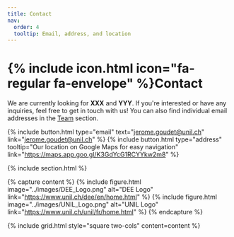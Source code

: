 ```yaml
---
title: Contact
nav:
  order: 4
  tooltip: Email, address, and location
---
```


# {% include icon.html icon="fa-regular fa-envelope" %}Contact

We are currently looking for **XXX** and **YYY**. If you're interested or have any inquiries, feel free to get in touch with us!
You can also find individual email addresses in the [Team](https://goudetgroup.github.io/GoudetWebsite/team/) section.

{%
  include button.html
  type="email"
  text="jerome.goudet@unil.ch"
  link="jerome.goudet@unil.ch"
%}
{%
  include button.html
  type="address"
  tooltip="Our location on Google Maps for easy navigation"
  link="https://maps.app.goo.gl/K3GdYcG1RCYYkw2m8"
%}

{% include section.html %}

{% capture content %}
  {% include figure.html image="../images/DEE_Logo.png" alt="DEE Logo" link="https://www.unil.ch/dee/en/home.html" %}
  {% include figure.html image="../images/UNIL_Logo.png" alt="UNIL Logo" link="https://www.unil.ch/unil/fr/home.html" %}
{% endcapture %}

{% include grid.html style="square two-cols" content=content %}
